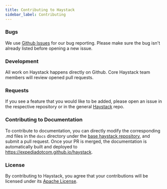 ```yaml
---
title: Contributing to Haystack
sidebar_label: Contributing
---
```



### Bugs

We use [Github Issues](https://github.com/ExpediaDotCom/haystack/issues) for our bug reporting. Please make sure the bug isn't already listed before opening a new issue.

### Development

All work on Haystack happens directly on Github. Core Haystack team members will review opened pull requests.

### Requests

If you see a feature that you would like to be added, please open an issue in the respective repository or in the general [Haystack](https://github.com/ExpediaDotCom/haystack/issues) repo.

### Contributing to Documentation

To contribute to documentation, you can directly modify the corresponding .md files in the `docs` directory under the [base haystack repository](https://github.com/ExpediaDotCom/haystack/), and submit a pull request. Once your PR is merged, the documentation is automatically built and deployed to <https://expediadotcom.github.io/haystack>.

### License

By contributing to Haystack, you agree that your contributions will be licensed under its [Apache License](https://github.com/ExpediaDotCom/haystack/blob/master/LICENSE).
